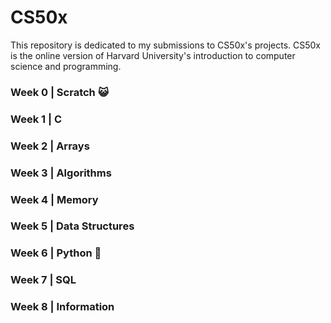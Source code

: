 # CS50x

This repository is dedicated to my submissions to CS50x's projects. CS50x is the online version of Harvard University's introduction to computer science and programming.

### Week 0 | Scratch 😺
### Week 1 | C
### Week 2 | Arrays
### Week 3 | Algorithms
### Week 4 | Memory
### Week 5 | Data Structures
### Week 6 | Python 🐍
### Week 7 | SQL
### Week 8 | Information

